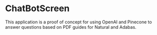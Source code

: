 # ChatBotScreen
This application is a proof of concept for using OpenAI and Pinecone to answer questions based on 
PDF guides for Natural and Adabas. 
